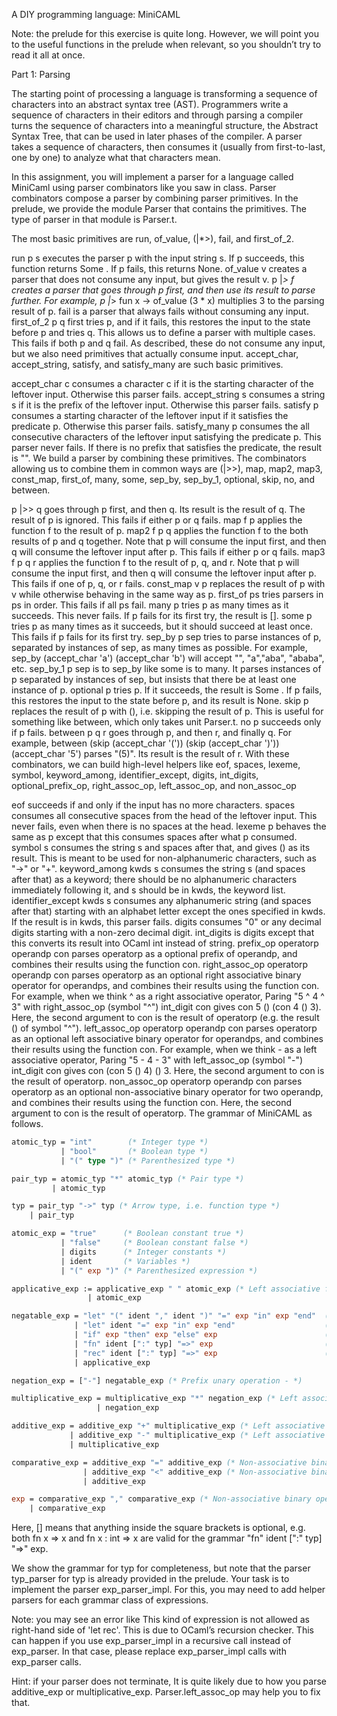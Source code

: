 A DIY programming language: MiniCAML

Note: the prelude for this exercise is quite long. However, we will point you to the useful functions in the prelude when relevant, so you shouldn’t try to read it all at once.

Part 1: Parsing

The starting point of processing a language is transforming a sequence of characters into an abstract syntax tree (AST). Programmers write a sequence of characters in their editors and through parsing a compiler turns the sequence of characters into a meaningful structure, the Abstract Syntax Tree, that can be used in later phases of the compiler. A parser takes a sequence of characters, then consumes it (usually from first-to-last, one by one) to analyze what that characters mean.

In this assignment, you will implement a parser for a language called MiniCaml using parser combinators like you saw in class. Parser combinators compose a parser by combining parser primitives. In the prelude, we provide the module Parser that contains the primitives. The type of parser in that module is Parser.t.

The most basic primitives are run, of_value, (|*>), fail, and first_of_2.

run p s executes the parser p with the input string s. If p succeeds, this function returns Some <result of p>. If p fails, this returns None.
of_value v creates a parser that does not consume any input, but gives the result v.
p |*> f creates a parser that goes through p first, and then use its result to parse further. For example, p |*> fun x -> of_value (3 * x) multiplies 3 to the parsing result of p.
fail is a parser that always fails without consuming any input.
first_of_2 p q first tries p, and if it fails, this restores the input to the state before p and tries q. This allows us to define a parser with multiple cases. This fails if both p and q fail.
As described, these do not consume any input, but we also need primitives that actually consume input. accept_char, accept_string, satisfy, and satisfy_many are such basic primitives.

accept_char c consumes a character c if it is the starting character of the leftover input. Otherwise this parser fails.
accept_string s consumes a string s if it is the prefix of the leftover input. Otherwise this parser fails.
satisfy p consumes a starting character of the leftover input if it satisfies the predicate p. Otherwise this parser fails.
satisfy_many p consumes the all consecutive characters of the leftover input satisfying the predicate p. This parser never fails. If there is no prefix that satisfies the predicate, the result is "".
We build a parser by combining these primitives. The combinators allowing us to combine them in common ways are (|>>), map, map2, map3, const_map, first_of, many, some, sep_by, sep_by_1, optional, skip, no, and between.

p |>> q goes through p first, and then q. Its result is the result of q. The result of p is ignored. This fails if either p or q fails.
map f p applies the function f to the result of p.
map2 f p q applies the function f to the both results of p and q together. Note that p will consume the input first, and then q will consume the leftover input after p. This fails if either p or q fails.
map3 f p q r applies the function f to the result of p, q, and r. Note that p will consume the input first, and then q will consume the leftover input after p. This fails if one of p, q, or r fails.
const_map v p replaces the result of p with v while otherwise behaving in the same way as p.
first_of ps tries parsers in ps in order. This fails if all ps fail.
many p tries p as many times as it succeeds. This never fails. If p fails for its first try, the result is [].
some p tries p as many times as it succeeds, but it should succeed at least once. This fails if p fails for its first try.
sep_by p sep tries to parse instances of p, separated by instances of sep, as many times as possible. For example, sep_by (accept_char 'a') (accept_char 'b') will accept "", "a","aba", "ababa", etc.
sep_by_1 p sep is to sep_by like some is to many. It parses instances of p separated by instances of sep, but insists that there be at least one instance of p.
optional p tries p. If it succeeds, the result is Some <result of p>. If p fails, this restores the input to the state before p, and its result is None.
skip p replaces the result of p with (), i.e. skipping the result of p. This is useful for something like between, which only takes unit Parser.t.
no p succeeds only if p fails.
between p q r goes through p, and then r, and finally q. For example, between (skip (accept_char '(')) (skip (accept_char ')')) (accept_char '5') parses "(5)". Its result is the result of r.
With these combinators, we can build high-level helpers like eof, spaces, lexeme, symbol, keyword_among, identifier_except, digits, int_digits, optional_prefix_op, right_assoc_op, left_assoc_op, and non_assoc_op

eof succeeds if and only if the input has no more characters.
spaces consumes all consecutive spaces from the head of the leftover input. This never fails, even when there is no spaces at the head.
lexeme p behaves the same as p except that this consumes spaces after what p consumed.
symbol s consumes the string s and spaces after that, and gives () as its result. This is meant to be used for non-alphanumeric characters, such as "->" or "+".
keyword_among kwds s consumes the string s (and spaces after that) as a keyword; there should be no alphanumeric characters immediately following it, and s should be in kwds, the keyword list.
identifier_except kwds s consumes any alphanumeric string (and spaces after that) starting with an alphabet letter except the ones specified in kwds. If the result is in kwds, this parser fails.
digits consumes "0" or any decimal digits starting with a non-zero decimal digit.
int_digits is digits except that this converts its result into OCaml int instead of string.
prefix_op operatorp operandp con parses operatorp as a optional prefix of operandp, and combines their results using the function con.
right_assoc_op operatorp operandp con parses operatorp as an optional right associative binary operator for operandps, and combines their results using the function con. For example, when we think ^ as a right associative operator, Paring "5 ^ 4 ^ 3" with right_assoc_op (symbol "^") int_digit con gives con 5 () (con 4 () 3). Here, the second argument to con is the result of operatorp (e.g. the result () of symbol "^").
left_assoc_op operatorp operandp con parses operatorp as an optional left associative binary operator for operandps, and combines their results using the function con. For example, when we think - as a left associative operator, Paring "5 - 4 - 3" with left_assoc_op (symbol "-") int_digit con gives con (con 5 () 4) () 3. Here, the second argument to con is the result of operatorp.
non_assoc_op operatorp operandp con parses operatorp as an optional non-associative binary operator for two operandp, and combines their results using the function con. Here, the second argument to con is the result of operatorp.
The grammar of MiniCAML as follows.

```ocaml
atomic_typ = "int"        (* Integer type *)
           | "bool"       (* Boolean type *)
           | "(" type ")" (* Parenthesized type *)

pair_typ = atomic_typ "*" atomic_typ (* Pair type *)
         | atomic_typ

typ = pair_typ "->" typ (* Arrow type, i.e. function type *)
    | pair_typ

atomic_exp = "true"      (* Boolean constant true *)
           | "false"     (* Boolean constant false *)
           | digits      (* Integer constants *)
           | ident       (* Variables *)
           | "(" exp ")" (* Parenthesized expression *)

applicative_exp := applicative_exp " " atomic_exp (* Left associative function application *)
                 | atomic_exp

negatable_exp = "let" "(" ident "," ident ")" "=" exp "in" exp "end"  (* Let comma binding *)
              | "let" ident "=" exp "in" exp "end"                    (* Let binding *)
              | "if" exp "then" exp "else" exp                        (* If-then-else expression *)
              | "fn" ident [":" typ] "=>" exp                         (* Function with optional type annotation *)
              | "rec" ident [":" typ] "=>" exp                        (* Recursion with optional type annotation *)
              | applicative_exp

negation_exp = ["-"] negatable_exp (* Prefix unary operation - *)

multiplicative_exp = multiplicative_exp "*" negation_exp (* Left associative binary op * *)
                   | negation_exp

additive_exp = additive_exp "+" multiplicative_exp (* Left associative binary op + *)
             | additive_exp "-" multiplicative_exp (* Left associative binary op - *)
             | multiplicative_exp

comparative_exp = additive_exp "=" additive_exp (* Non-associative binary op = *)
                | additive_exp "<" additive_exp (* Non-associative binary op < *)
                | additive_exp

exp = comparative_exp "," comparative_exp (* Non-associative binary operation pair construction (comma) *)
    | comparative_exp
```

Here, [] means that anything inside the square brackets is optional, e.g. both fn x => x and fn x : int => x are valid for the grammar "fn" ident [":" typ] "=>" exp.

We show the grammar for typ for completeness, but note that the parser typ_parser for typ is already provided in the prelude. Your task is to implement the parser exp_parser_impl. For this, you may need to add helper parsers for each grammar class of expressions.

Note: you may see an error like This kind of expression is not allowed as right-hand side of 'let rec'. This is due to OCaml’s recursion checker. This can happen if you use exp_parser_impl in a recursive call instead of exp_parser. In that case, please replace exp_parser_impl calls with exp_parser calls.

Hint: if your parser does not terminate, It is quite likely due to how you parse additive_exp or multiplicative_exp. Parser.left_assoc_op may help you to fix that.
